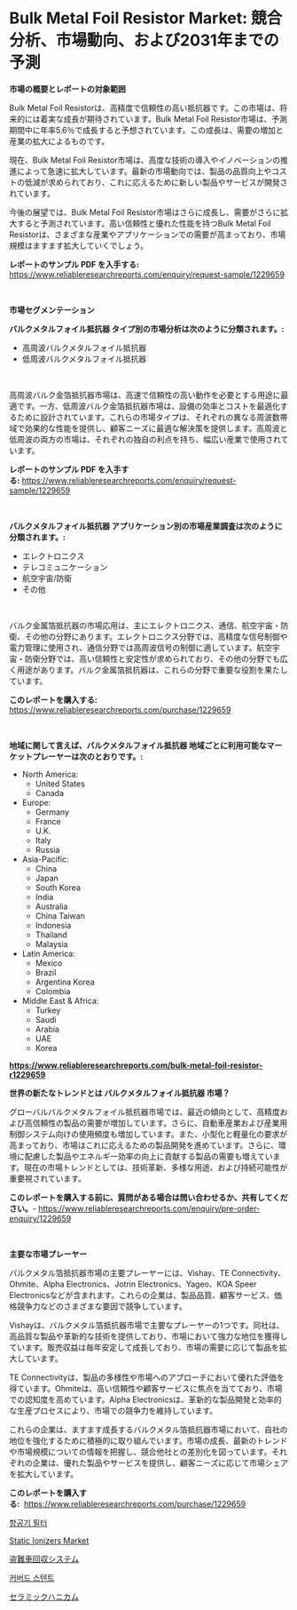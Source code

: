 <p><h1>Bulk Metal Foil Resistor Market: 競合分析、市場動向、および2031年までの予測</h1></p><p><strong>市場の概要とレポートの対象範囲</strong></p>
<p><p>Bulk Metal Foil Resistorは、高精度で信頼性の高い抵抗器です。この市場は、将来的には着実な成長が期待されています。Bulk Metal Foil Resistor市場は、予測期間中に年率5.6％で成長すると予想されています。この成長は、需要の増加と産業の拡大によるものです。</p><p>現在、Bulk Metal Foil Resistor市場は、高度な技術の導入やイノベーションの推進によって急速に拡大しています。最新の市場動向では、製品の品質向上やコストの低減が求められており、これに応えるために新しい製品やサービスが開発されています。</p><p>今後の展望では、Bulk Metal Foil Resistor市場はさらに成長し、需要がさらに拡大すると予測されています。高い信頼性と優れた性能を持つBulk Metal Foil Resistorは、さまざまな産業やアプリケーションでの需要が高まっており、市場規模はますます拡大していくでしょう。</p></p>
<p><strong>レポートのサンプル PDF を入手する:</strong> <a href="https://www.reliableresearchreports.com/enquiry/request-sample/1229659">https://www.reliableresearchreports.com/enquiry/request-sample/1229659</a></p>
<p>&nbsp;</p>
<p><strong>市場セグメンテーション</strong></p>
<p><strong>バルクメタルフォイル抵抗器 タイプ別の市場分析は次のように分類されます。:</strong></p>
<p><ul><li>高周波バルクメタルフォイル抵抗器</li><li>低周波バルクメタルフォイル抵抗器</li></ul></p>
<p>&nbsp;</p>
<p><p>高周波バルク金箔抵抗器市場は、高速で信頼性の高い動作を必要とする用途に最適です。一方、低周波バルク金箔抵抗器市場は、設備の効率とコストを最適化するために設計されています。これらの市場タイプは、それぞれの異なる周波数帯域で効果的な性能を提供し、顧客ニーズに最適な解決策を提供します。高周波と低周波の両方の市場は、それぞれの独自の利点を持ち、幅広い産業で使用されています。</p></p>
<p><strong>レポートのサンプル PDF を入手する:</strong>&nbsp;<a href="https://www.reliableresearchreports.com/enquiry/request-sample/1229659">https://www.reliableresearchreports.com/enquiry/request-sample/1229659</a></p>
<p>&nbsp;</p>
<p><strong> バルクメタルフォイル抵抗器 アプリケーション別の市場産業調査は次のように分類されます。:</strong></p>
<p><ul><li>エレクトロニクス</li><li>テレコミュニケーション</li><li>航空宇宙/防衛</li><li>その他</li></ul></p>
<p>&nbsp;</p>
<p><p>バルク金属箔抵抗器の市場応用は、主にエレクトロニクス、通信、航空宇宙・防衛、その他の分野にあります。エレクトロニクス分野では、高精度な信号制御や電力管理に使用され、通信分野では高周波信号の制御に適しています。航空宇宙・防衛分野では、高い信頼性と安定性が求められており、その他の分野でも広く用途があります。バルク金属箔抵抗器は、これらの分野で重要な役割を果たしています。</p></p>
<p><strong>このレポートを購入する:</strong>&nbsp; <a href="https://www.reliableresearchreports.com/purchase/1229659">https://www.reliableresearchreports.com/purchase/1229659</a></p>
<p>&nbsp;</p>
<p><strong>地域に関して言えば、バルクメタルフォイル抵抗器 地域ごとに利用可能なマーケットプレーヤーは次のとおりです。:</strong></p>
<p><ul>
    <li>
        North America:
        <ul>
            <li>United States</li>
            <li>Canada</li>
        </ul>
    </li>
    <li>
        Europe:
        <ul>
            <li>Germany</li>
            <li>France</li>
            <li>U.K.</li>
            <li>Italy</li>
            <li>Russia</li>
        </ul>
    </li>
    <li>
        Asia-Pacific:
        <ul>
            <li>China</li>
            <li>Japan</li>
            <li>South Korea</li>
            <li>India</li>
            <li>Australia</li>
            <li>China Taiwan</li>
            <li>Indonesia</li>
            <li>Thailand</li>
            <li>Malaysia</li>
        </ul>
    </li>
    <li>
        Latin America:
        <ul>
            <li>Mexico</li>
            <li>Brazil</li>
            <li>Argentina Korea</li>
            <li>Colombia</li>
        </ul>
    </li>
    <li>
        Middle East & Africa:
        <ul>
            <li>Turkey</li>
            <li>Saudi</li>
            <li>Arabia</li>
            <li>UAE</li>
            <li>Korea</li>
        </ul>
    </li>
    </ul></p>
<p><strong><a href="https://www.reliableresearchreports.com/bulk-metal-foil-resistor-r1229659">https://www.reliableresearchreports.com/bulk-metal-foil-resistor-r1229659</a></strong>&nbsp;</p>
<p><strong>世界の新たなトレンドとは バルクメタルフォイル抵抗器 市場？</strong></p>
<p><p>グローバルバルクメタルフォイル抵抗器市場では、最近の傾向として、高精度および高信頼性の製品の需要が増加しています。さらに、自動車産業および産業用制御システム向けの使用頻度も増加しています。また、小型化と軽量化の要求が高まっており、市場はこれに応えるための製品開発を進めています。さらに、環境に配慮した製品やエネルギー効率の向上に貢献する製品の需要も増えています。現在の市場トレンドとしては、技術革新、多様な用途、および持続可能性が重要視されています。</p></p>
<p><strong>このレポートを購入する前に、質問がある場合は問い合わせるか、共有してください。</strong>- <a href="https://www.reliableresearchreports.com/enquiry/pre-order-enquiry/1229659">https://www.reliableresearchreports.com/enquiry/pre-order-enquiry/1229659</a></p>
<p>&nbsp;</p>
<p><strong>主要な市場プレーヤー</strong></p>
<p><p>バルクメタル箔抵抗器市場の主要プレーヤーには、Vishay、TE Connectivity、Ohmite、Alpha Electronics、Jotrin Electronics、Yageo、KOA Speer Electronicsなどが含まれます。これらの企業は、製品品質、顧客サービス、価格競争力などのさまざまな要因で競争しています。</p><p>Vishayは、バルクメタル箔抵抗器市場で主要なプレーヤーの1つです。同社は、高品質な製品や革新的な技術を提供しており、市場において強力な地位を獲得しています。販売収益は毎年安定して成長しており、市場の需要に応じて製品を拡大しています。</p><p>TE Connectivityは、製品の多様性や市場へのアプローチにおいて優れた評価を得ています。Ohmiteは、高い信頼性や顧客サービスに焦点を当てており、市場での認知度を高めています。Alpha Electronicsは、革新的な製品開発と効率的な生産プロセスにより、市場での競争力を維持しています。</p><p>これらの企業は、ますます成長するバルクメタル箔抵抗器市場において、自社の地位を強化するために積極的に取り組んでいます。市場の成長、最新のトレンドや市場規模についての情報を把握し、競合他社との差別化を図っています。それぞれの企業は、優れた製品やサービスを提供し、顧客ニーズに応じて市場シェアを拡大しています。</p></p>
<p><strong>このレポートを購入する:</strong>&nbsp;&nbsp;<a href="https://www.reliableresearchreports.com/purchase/1229659">https://www.reliableresearchreports.com/purchase/1229659</a></p>
<p><p><a href="https://github.com/RichardLueilwitz787/Market-Research-Report-List-1/blob/main/383414926969.md">항공기 필터</a></p><p><a href="https://github.com/Sherrillcrooksxa8i18ucf2m/Market-Research-Report-List-2/blob/main/static-ionizers-market.md">Static Ionizers Market</a></p><p><a href="https://medium.com/@lonnyguann/%E8%87%AA%E5%8B%95%E8%BB%8A%E7%9B%97%E9%9B%A3%E5%AF%BE%E7%AD%96%E3%82%B7%E3%82%B9%E3%83%86%E3%83%A0%E5%B8%82%E5%A0%B4-%E7%AB%B6%E4%BA%89%E5%88%86%E6%9E%90-%E5%B8%82%E5%A0%B4%E3%83%88%E3%83%AC%E3%83%B3%E3%83%89-2031%E5%B9%B4%E3%81%BE%E3%81%A7%E3%81%AE%E4%BA%88%E6%B8%AC-1dcf86d28c48">盗難車回収システム</a></p><p><a href="https://medium.com/@reinaurphy35/%EC%BB%A4%EB%B2%84%EB%93%9C-%EC%8A%A4%ED%85%90%ED%8A%B8-%EC%8B%9C%EC%9E%A5-%EA%B7%9C%EB%AA%A8-cagr-%ED%8A%B8%EB%A0%8C%EB%93%9C-2024-2030-b989b7a0ae51">커버드 스텐트</a></p><p><a href="https://github.com/JacksonWiza1924/Market-Research-Report-List-1/blob/main/359487629257.md">セラミックハニカム</a></p></p>
